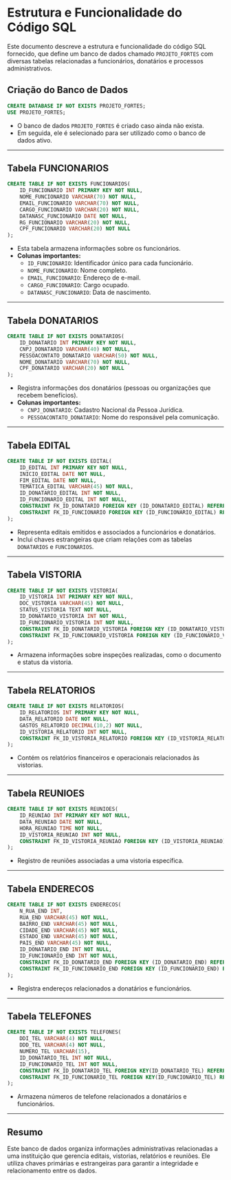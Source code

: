 
# Estrutura e Funcionalidade do Código SQL

Este documento descreve a estrutura e funcionalidade do código SQL fornecido, que define um banco de dados chamado `PROJETO_FORTES` com diversas tabelas relacionadas a funcionários, donatários e processos administrativos. 

## Criação do Banco de Dados
```sql
CREATE DATABASE IF NOT EXISTS PROJETO_FORTES;
USE PROJETO_FORTES;
```
- O banco de dados `PROJETO_FORTES` é criado caso ainda não exista.
- Em seguida, ele é selecionado para ser utilizado como o banco de dados ativo.

---

## Tabela FUNCIONARIOS
```sql
CREATE TABLE IF NOT EXISTS FUNCIONARIOS(
    ID_FUNCIONARIO INT PRIMARY KEY NOT NULL, 
    NOME_FUNCIONARIO VARCHAR(70) NOT NULL,
    EMAIL_FUNCIONARIO VARCHAR(70) NOT NULL,
    CARGO_FUNCIONARIO VARCHAR(20) NOT NULL,
    DATANASC_FUNCIONARIO DATE NOT NULL,
    RG_FUNCIONARIO VARCHAR(20) NOT NULL,
    CPF_FUNCIONARIO VARCHAR(20) NOT NULL
);
```
- Esta tabela armazena informações sobre os funcionários.
- **Colunas importantes:**
  - `ID_FUNCIONARIO`: Identificador único para cada funcionário.
  - `NOME_FUNCIONARIO`: Nome completo.
  - `EMAIL_FUNCIONARIO`: Endereço de e-mail.
  - `CARGO_FUNCIONARIO`: Cargo ocupado.
  - `DATANASC_FUNCIONARIO`: Data de nascimento.

---

## Tabela DONATARIOS
```sql
CREATE TABLE IF NOT EXISTS DONATARIOS(
    ID_DONATARIO INT PRIMARY KEY NOT NULL,
    CNPJ_DONATARIO VARCHAR(40) NOT NULL,
    PESSOACONTATO_DONATARIO VARCHAR(50) NOT NULL,
    NOME_DONATARIO VARCHAR(70) NOT NULL,
    CPF_DONATARIO VARCHAR(20) NOT NULL
);
```
- Registra informações dos donatários (pessoas ou organizações que recebem benefícios).
- **Colunas importantes:**
  - `CNPJ_DONATARIO`: Cadastro Nacional da Pessoa Jurídica.
  - `PESSOACONTATO_DONATARIO`: Nome do responsável pela comunicação.

---

## Tabela EDITAL
```sql
CREATE TABLE IF NOT EXISTS EDITAL(
    ID_EDITAL INT PRIMARY KEY NOT NULL,
    INICIO_EDITAL DATE NOT NULL,
    FIM_EDITAL DATE NOT NULL,
    TEMATICA_EDITAL VARCHAR(45) NOT NULL,
    ID_DONATARIO_EDITAL INT NOT NULL,
    ID_FUNCIONARIO_EDITAL INT NOT NULL,
    CONSTRAINT FK_ID_DONATARIO FOREIGN KEY (ID_DONATARIO_EDITAL) REFERENCES DONATARIOS(ID_DONATARIO),
    CONSTRAINT FK_ID_FUNCIONARIO FOREIGN KEY (ID_FUNCIONARIO_EDITAL) REFERENCES FUNCIONARIOS(ID_FUNCIONARIO)
);
```
- Representa editais emitidos e associados a funcionários e donatários.
- Inclui chaves estrangeiras que criam relações com as tabelas `DONATARIOS` e `FUNCIONARIOS`.

---

## Tabela VISTORIA
```sql
CREATE TABLE IF NOT EXISTS VISTORIA(
    ID_VISTORIA INT PRIMARY KEY NOT NULL,
    DOC_VISTORIA VARCHAR(45) NOT NULL,
    STATUS_VISTORIA TEXT NOT NULL,
    ID_DONATARIO_VISTORIA INT NOT NULL,
    ID_FUNCIONARIO_VISTORIA INT NOT NULL,
    CONSTRAINT FK_ID_DONATARIO_VISTORIA FOREIGN KEY (ID_DONATARIO_VISTORIA) REFERENCES DONATARIOS(ID_DONATARIO),
    CONSTRAINT FK_ID_FUNCIONARIO_VISTORIA FOREIGN KEY (ID_FUNCIONARIO_VISTORIA) REFERENCES FUNCIONARIOS(ID_FUNCIONARIO)
);
```
- Armazena informações sobre inspeções realizadas, como o documento e status da vistoria.

---

## Tabela RELATORIOS
```sql
CREATE TABLE IF NOT EXISTS RELATORIOS(
    ID_RELATORIOS INT PRIMARY KEY NOT NULL,
    DATA_RELATORIO DATE NOT NULL,
    GASTOS_RELATORIO DECIMAL(10,2) NOT NULL,
    ID_VISTORIA_RELATORIO INT NOT NULL,
    CONSTRAINT FK_ID_VISTORIA_RELATORIO FOREIGN KEY (ID_VISTORIA_RELATORIO) REFERENCES VISTORIA(ID_VISTORIA)
);
```
- Contém os relatórios financeiros e operacionais relacionados às vistorias.

---

## Tabela REUNIOES
```sql
CREATE TABLE IF NOT EXISTS REUNIOES(
    ID_REUNIAO INT PRIMARY KEY NOT NULL,
    DATA_REUNIAO DATE NOT NULL,
    HORA_REUNIAO TIME NOT NULL,
    ID_VISTORIA_REUNIAO INT NOT NULL,  
    CONSTRAINT FK_ID_VISTORIA_REUNIAO FOREIGN KEY (ID_VISTORIA_REUNIAO) REFERENCES VISTORIA(ID_VISTORIA)  	
);
```
- Registro de reuniões associadas a uma vistoria específica.

---

## Tabela ENDERECOS
```sql
CREATE TABLE IF NOT EXISTS ENDERECOS(
    N_RUA_END INT,
    RUA_END VARCHAR(45) NOT NULL,
    BAIRRO_END VARCHAR(45) NOT NULL,
    CIDADE_END VARCHAR(45) NOT NULL,
    ESTADO_END VARCHAR(45) NOT NULL,
    PAIS_END VARCHAR(45) NOT NULL,
    ID_DONATARIO_END INT NOT NULL,
    ID_FUNCIONARIO_END INT NOT NULL,
    CONSTRAINT FK_ID_DONATARIO_END FOREIGN KEY (ID_DONATARIO_END) REFERENCES DONATARIOS(ID_DONATARIO),
    CONSTRAINT FK_ID_FUNCIONARIO_END FOREIGN KEY (ID_FUNCIONARIO_END) REFERENCES FUNCIONARIOS(ID_FUNCIONARIO) 
);
```
- Registra endereços relacionados a donatários e funcionários.

---

## Tabela TELEFONES
```sql
CREATE TABLE IF NOT EXISTS TELEFONES(
    DDI_TEL VARCHAR(4) NOT NULL,
    DDD_TEL VARCHAR(4) NOT NULL,
    NUMERO_TEL VARCHAR(15),
    ID_DONATARIO_TEL INT NOT NULL,
    ID_FUNCIONARIO_TEL INT NOT NULL,
    CONSTRAINT FK_ID_DONATARIO_TEL FOREIGN KEY(ID_DONATARIO_TEL) REFERENCES DONATARIOS(ID_DONATARIO),
    CONSTRAINT FK_ID_FUNCIONARIO_TEL FOREIGN KEY(ID_FUNCIONARIO_TEL) REFERENCES FUNCIONARIOS(ID_FUNCIONARIO)
);
```
- Armazena números de telefone relacionados a donatários e funcionários.

---

## Resumo
Este banco de dados organiza informações administrativas relacionadas a uma instituição que gerencia editais, vistorias, relatórios e reuniões. Ele utiliza chaves primárias e estrangeiras para garantir a integridade e relacionamento entre os dados.
